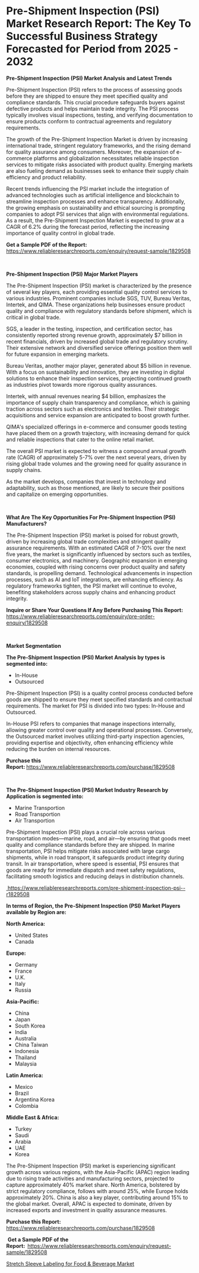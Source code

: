 <p><h1>Pre-Shipment Inspection (PSI) Market Research Report: The Key To Successful Business Strategy Forecasted for Period from 2025 - 2032</h1></p><p><strong>Pre-Shipment Inspection (PSI) Market Analysis and Latest Trends</strong></p>
<p><p>Pre-Shipment Inspection (PSI) refers to the process of assessing goods before they are shipped to ensure they meet specified quality and compliance standards. This crucial procedure safeguards buyers against defective products and helps maintain trade integrity. The PSI process typically involves visual inspections, testing, and verifying documentation to ensure products conform to contractual agreements and regulatory requirements.</p><p>The growth of the Pre-Shipment Inspection Market is driven by increasing international trade, stringent regulatory frameworks, and the rising demand for quality assurance among consumers. Moreover, the expansion of e-commerce platforms and globalization necessitates reliable inspection services to mitigate risks associated with product quality. Emerging markets are also fueling demand as businesses seek to enhance their supply chain efficiency and product reliability.</p><p>Recent trends influencing the PSI market include the integration of advanced technologies such as artificial intelligence and blockchain to streamline inspection processes and enhance transparency. Additionally, the growing emphasis on sustainability and ethical sourcing is prompting companies to adopt PSI services that align with environmental regulations. As a result, the Pre-Shipment Inspection Market is expected to grow at a CAGR of 6.2% during the forecast period, reflecting the increasing importance of quality control in global trade.</p></p>
<p><strong>Get a Sample PDF of the Report:&nbsp;</strong> <a href="https://www.reliableresearchreports.com/enquiry/request-sample/1829508?utm_campaign=3364&utm_medium=2&utm_source=Github&utm_content=ia&utm_term=26032025&utm_id=pre-shipment-inspection-psi">https://www.reliableresearchreports.com/enquiry/request-sample/1829508</a></p>
<p>&nbsp;</p>
<p><strong>Pre-Shipment Inspection (PSI) Major Market Players</strong></p>
<p><p>The Pre-Shipment Inspection (PSI) market is characterized by the presence of several key players, each providing essential quality control services to various industries. Prominent companies include SGS, TUV, Bureau Veritas, Intertek, and QIMA. These organizations help businesses ensure product quality and compliance with regulatory standards before shipment, which is critical in global trade.</p><p>SGS, a leader in the testing, inspection, and certification sector, has consistently reported strong revenue growth, approximately $7 billion in recent financials, driven by increased global trade and regulatory scrutiny. Their extensive network and diversified service offerings position them well for future expansion in emerging markets. </p><p>Bureau Veritas, another major player, generated about $5 billion in revenue. With a focus on sustainability and innovation, they are investing in digital solutions to enhance their inspection services, projecting continued growth as industries pivot towards more rigorous quality assurances.</p><p>Intertek, with annual revenues nearing $4 billion, emphasizes the importance of supply chain transparency and compliance, which is gaining traction across sectors such as electronics and textiles. Their strategic acquisitions and service expansion are anticipated to boost growth further.</p><p>QIMA's specialized offerings in e-commerce and consumer goods testing have placed them on a growth trajectory, with increasing demand for quick and reliable inspections that cater to the online retail market. </p><p>The overall PSI market is expected to witness a compound annual growth rate (CAGR) of approximately 5-7% over the next several years, driven by rising global trade volumes and the growing need for quality assurance in supply chains.</p><p>As the market develops, companies that invest in technology and adaptability, such as those mentioned, are likely to secure their positions and capitalize on emerging opportunities.</p></p>
<p>&nbsp;</p>
<p><strong>What Are The Key Opportunities For Pre-Shipment Inspection (PSI) Manufacturers?</strong></p>
<p><p>The Pre-Shipment Inspection (PSI) market is poised for robust growth, driven by increasing global trade complexities and stringent quality assurance requirements. With an estimated CAGR of 7-10% over the next five years, the market is significantly influenced by sectors such as textiles, consumer electronics, and machinery. Geographic expansion in emerging economies, coupled with rising concerns over product quality and safety standards, is propelling demand. Technological advancements in inspection processes, such as AI and IoT integrations, are enhancing efficiency. As regulatory frameworks tighten, the PSI market will continue to evolve, benefiting stakeholders across supply chains and enhancing product integrity.</p></p>
<p><strong>Inquire or Share Your Questions If Any Before Purchasing This Report:</strong> <a href="https://www.reliableresearchreports.com/enquiry/pre-order-enquiry/1829508?utm_campaign=3364&utm_medium=2&utm_source=Github&utm_content=ia&utm_term=26032025&utm_id=pre-shipment-inspection-psi">https://www.reliableresearchreports.com/enquiry/pre-order-enquiry/1829508</a></p>
<p>&nbsp;</p>
<p><strong>Market Segmentation</strong></p>
<p><strong>The Pre-Shipment Inspection (PSI) Market Analysis by types is segmented into:</strong></p>
<p><ul><li>In-House</li><li>Outsourced</li></ul></p>
<p><p>Pre-Shipment Inspection (PSI) is a quality control process conducted before goods are shipped to ensure they meet specified standards and contractual requirements. The market for PSI is divided into two types: In-House and Outsourced. </p><p>In-House PSI refers to companies that manage inspections internally, allowing greater control over quality and operational processes. Conversely, the Outsourced market involves utilizing third-party inspection agencies, providing expertise and objectivity, often enhancing efficiency while reducing the burden on internal resources.</p></p>
<p><strong>Purchase this Report:&nbsp;</strong><a href="https://www.reliableresearchreports.com/purchase/1829508?utm_campaign=3364&utm_medium=2&utm_source=Github&utm_content=ia&utm_term=26032025&utm_id=pre-shipment-inspection-psi">https://www.reliableresearchreports.com/purchase/1829508</a></p>
<p>&nbsp;</p>
<p><strong>The Pre-Shipment Inspection (PSI) Market Industry Research by Application is segmented into:</strong></p>
<p><ul><li>Marine Transportion</li><li>Road Transportion</li><li>Air Transportion</li></ul></p>
<p><p>Pre-Shipment Inspection (PSI) plays a crucial role across various transportation modes—marine, road, and air—by ensuring that goods meet quality and compliance standards before they are shipped. In marine transportation, PSI helps mitigate risks associated with large cargo shipments, while in road transport, it safeguards product integrity during transit. In air transportation, where speed is essential, PSI ensures that goods are ready for immediate dispatch and meet safety regulations, facilitating smooth logistics and reducing delays in distribution channels.</p></p>
<p><a href="https://www.reliableresearchreports.com/pre-shipment-inspection-psi--r1829508?utm_campaign=3364&utm_medium=2&utm_source=Github&utm_content=ia&utm_term=26032025&utm_id=pre-shipment-inspection-psi">&nbsp;https://www.reliableresearchreports.com/pre-shipment-inspection-psi--r1829508</a></p>
<p><strong>In terms of Region, the Pre-Shipment Inspection (PSI) Market Players available by Region are:</strong></p>
<p>
    <p> <strong> North America: </strong>
        <ul>
            <li>United States</li>
            <li>Canada</li>
        </ul>
        </p> 
    <p> <strong> Europe: </strong>
        <ul>
            <li>Germany</li>
            <li>France</li>
            <li>U.K.</li>
            <li>Italy</li>
            <li>Russia</li>
        </ul>
        </p> 
    <p> <strong> Asia-Pacific: </strong>
        <ul>
            <li>China</li>
            <li>Japan</li>
            <li>South Korea</li>
            <li>India</li>
            <li>Australia</li>
            <li>China Taiwan</li>
            <li>Indonesia</li>
            <li>Thailand</li>
            <li>Malaysia</li>
        </ul>
        </p> 
    <p> <strong> Latin America: </strong>
        <ul>
            <li>Mexico</li>
            <li>Brazil</li>
            <li>Argentina Korea</li>
            <li>Colombia</li>
        </ul>
        </p> 
    <p> <strong> Middle East & Africa: </strong>
        <ul>
            <li>Turkey</li>
            <li>Saudi</li>
            <li>Arabia</li>
            <li>UAE</li>
            <li>Korea</li>
        </ul>
    </p>
    </p>
<p><p>The Pre-Shipment Inspection (PSI) market is experiencing significant growth across various regions, with the Asia-Pacific (APAC) region leading due to rising trade activities and manufacturing sectors, projected to capture approximately 40% market share. North America, bolstered by strict regulatory compliance, follows with around 25%, while Europe holds approximately 20%. China is also a key player, contributing around 15% to the global market. Overall, APAC is expected to dominate, driven by increased exports and investment in quality assurance measures.</p></p>
<p><strong>Purchase this Report: </strong><a href="https://www.reliableresearchreports.com/purchase/1829508?utm_campaign=3364&utm_medium=2&utm_source=Github&utm_content=ia&utm_term=26032025&utm_id=pre-shipment-inspection-psi">https://www.reliableresearchreports.com/purchase/1829508</a></p>
<p>&nbsp;<strong>Get a Sample PDF of the Report:&nbsp;&nbsp;</strong><a href="https://www.reliableresearchreports.com/enquiry/request-sample/1829508?utm_campaign=3364&utm_medium=2&utm_source=Github&utm_content=ia&utm_term=26032025&utm_id=pre-shipment-inspection-psi">https://www.reliableresearchreports.com/enquiry/request-sample/1829508</a></p>
<p><strong></strong></p>
<p><p><a href="https://github.com/bedelibekwe58/Market-Research-Report-List-1/blob/main/stretch-sleeve-labeling-for-food-beverage-market.md?utm_campaign=3364&utm_medium=2&utm_source=Github&utm_content=ia&utm_term=26032025&utm_id=pre-shipment-inspection-psi">Stretch Sleeve Labeling for Food & Beverage Market</a></p></p>